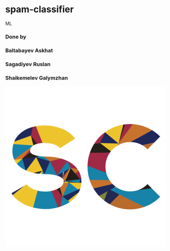 # spam-classifier
ML
### Done by
### Baltabayev Askhat
### Sagadiyev Ruslan
### Shaikemelev Galymzhan
![alt text](https://github.com/AskhatB/spam-classifier/blob/master/client/public/assets/logo.png?raw=true "Logo Title Text 1")


